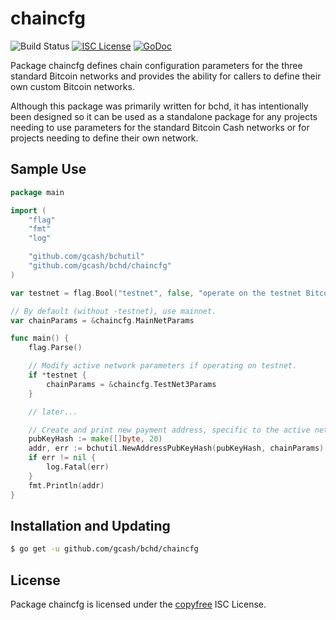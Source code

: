 chaincfg
========

![Build Status](https://github.com/gcash/bchd/actions/workflows/main.yml/badge.svg?branch=master)
[![ISC License](http://img.shields.io/badge/license-ISC-blue.svg)](http://copyfree.org)
[![GoDoc](https://img.shields.io/badge/godoc-reference-blue.svg)](http://godoc.org/github.com/gcash/bchd/chaincfg)

Package chaincfg defines chain configuration parameters for the three standard
Bitcoin networks and provides the ability for callers to define their own custom
Bitcoin networks.

Although this package was primarily written for bchd, it has intentionally been
designed so it can be used as a standalone package for any projects needing to
use parameters for the standard Bitcoin Cash networks or for projects needing to
define their own network.

## Sample Use

```Go
package main

import (
	"flag"
	"fmt"
	"log"

	"github.com/gcash/bchutil"
	"github.com/gcash/bchd/chaincfg"
)

var testnet = flag.Bool("testnet", false, "operate on the testnet Bitcoin network")

// By default (without -testnet), use mainnet.
var chainParams = &chaincfg.MainNetParams

func main() {
	flag.Parse()

	// Modify active network parameters if operating on testnet.
	if *testnet {
		chainParams = &chaincfg.TestNet3Params
	}

	// later...

	// Create and print new payment address, specific to the active network.
	pubKeyHash := make([]byte, 20)
	addr, err := bchutil.NewAddressPubKeyHash(pubKeyHash, chainParams)
	if err != nil {
		log.Fatal(err)
	}
	fmt.Println(addr)
}
```

## Installation and Updating

```bash
$ go get -u github.com/gcash/bchd/chaincfg
```

## License

Package chaincfg is licensed under the [copyfree](http://copyfree.org) ISC
License.
